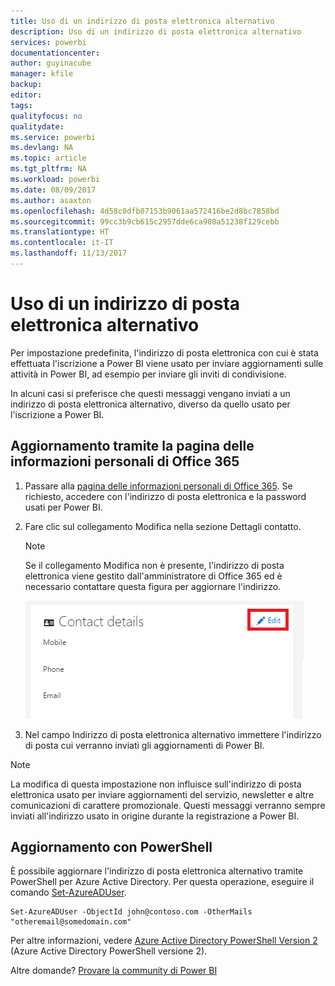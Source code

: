 ```yaml
---
title: Uso di un indirizzo di posta elettronica alternativo
description: Uso di un indirizzo di posta elettronica alternativo
services: powerbi
documentationcenter: 
author: guyinacube
manager: kfile
backup: 
editor: 
tags: 
qualityfocus: no
qualitydate: 
ms.service: powerbi
ms.devlang: NA
ms.topic: article
ms.tgt_pltfrm: NA
ms.workload: powerbi
ms.date: 08/09/2017
ms.author: asaxton
ms.openlocfilehash: 4d58c0dfb07153b9061aa572416be2d8bc7858bd
ms.sourcegitcommit: 99cc3b9cb615c2957dde6ca908a51238f129cebb
ms.translationtype: HT
ms.contentlocale: it-IT
ms.lasthandoff: 11/13/2017
---
```

# <a name="using-an-alternate-email-address"></a>Uso di un indirizzo di posta elettronica alternativo
Per impostazione predefinita, l'indirizzo di posta elettronica con cui è stata effettuata l'iscrizione a Power BI viene usato per inviare aggiornamenti sulle attività in Power BI,  ad esempio per inviare gli inviti di condivisione.

In alcuni casi si preferisce che questi messaggi vengano inviati a un indirizzo di posta elettronica alternativo, diverso da quello usato per l'iscrizione a Power BI.

## <a name="updating-through-office-365-personal-info-page"></a>Aggiornamento tramite la pagina delle informazioni personali di Office 365
1. Passare alla [pagina delle informazioni personali di Office 365](https://portal.office.com/account/#personalinfo).  Se richiesto, accedere con l'indirizzo di posta elettronica e la password usati per Power BI.
2. Fare clic sul collegamento Modifica nella sezione Dettagli contatto.  
   
   > [!NOTE]
   > Se il collegamento Modifica non è presente, l'indirizzo di posta elettronica viene gestito dall'amministratore di Office 365 ed è necessario contattare questa figura per aggiornare l'indirizzo.
   > 
   > 
   
   ![](media/service-admin-alternate-email-address-for-power-bi/contact-details.png)
3. Nel campo Indirizzo di posta elettronica alternativo immettere l'indirizzo di posta cui verranno inviati gli aggiornamenti di Power BI.

> [!NOTE]
> La modifica di questa impostazione non influisce sull'indirizzo di posta elettronica usato per inviare aggiornamenti del servizio, newsletter e altre comunicazioni di carattere promozionale.  Questi messaggi verranno sempre inviati all'indirizzo usato in origine durante la registrazione a Power BI.
> 
> 

## <a name="updating-with-powershell"></a>Aggiornamento con PowerShell
È possibile aggiornare l'indirizzo di posta elettronica alternativo tramite PowerShell per Azure Active Directory. Per questa operazione, eseguire il comando [Set-AzureADUser](https://docs.microsoft.com/powershell/module/azuread/set-azureaduser).

```
Set-AzureADUser -ObjectId john@contoso.com -OtherMails "otheremail@somedomain.com"
```

Per altre informazioni, vedere [Azure Active Directory PowerShell Version 2](https://docs.microsoft.com/powershell/azure/active-directory/install-adv2) (Azure Active Directory PowerShell versione 2).

Altre domande? [Provare la community di Power BI](http://community.powerbi.com/)

